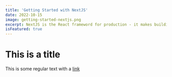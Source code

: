 ```yaml
---
title: 'Getting Started with NextJS'
date: 2022-10-15
image: getting-started-nextjs.png
excerpt: NextJS is the React frameword for production - it makes building full stack React apps and sites a breeze and ships with build-in SSR.
isFeatured: true
---
```


# This is a title

This is some regular text with a [link](https://google.com)

